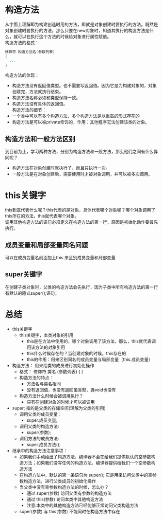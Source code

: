 # 构造方法
  从字面上理解即为构建创造时用的方法，即就是对象创建时要执行的方法。既然是对象创建时要执行的方法，那么只要在new对象时，知道其执行的构造方法是什么，就可以在执行这个方法的时候给对象进行属性赋值。  
  构造方法的格式：  
  ```java
  修饰符 构造方法名(参数列表)
  {
    ...
  }
  ```  
  构造方法的体现：  
  * 构造方法没有返回值类型。也不需要写返回值。因为它是为构建对象的，对象创建完，方法就执行结束。
  * 构造方法名称必须和类型保持一致。
  * 构造方法没有具体的返回值。  
  构造方法的细节：
  * 一个类中可以有多个构造方法，多个构造方法是以重载的形式存在的
  * 构造方法是可以被private修饰的，作用：其他程序无法创建该类的对象。  
## 构造方法和一般方法区别
  到目前为止，学习两种方法，分别为构造方法和一般方法，那么他们之间有什么异同呢？ 
  * 构造方法在对象创建时就执行了，而且只执行一次。 
  * 一般方法是在对象创建后，需要使用时才被对象调用，并可以被多次调用。  
# this关键字
  this到底代表什么呢？this代表的是对象，具体代表哪个对象呢？哪个对象调用了this所在的方法，this就代表哪个对象。  
  调用其他构造方法的语句必须定义在构造方法的第一行，原因是初始化动作要最先执行。  
## 成员变量和局部变量同名问题
  可以在成员变量名前面加上this.来区别成员变量和局部变量  
## super关键字
  在创建子类对象时，父类的构造方法会先执行，因为子类中所有构造方法的第一行有默认的隐式super();语句。  
# 总结
  * this关键字
    + this关键字，本类对象的引用
      - this是在方法中使用的，哪个对象调用了该方法，那么，this就代表调用该方法的对象引用
      - this什么时候存在的？当创建对象的时候，this存在的
      - this的作用：用来区别同名的成员变量与局部变量（this.成员变量）
  * 构造方法： 用来给类的成员进行初始化操作
    + 格式： 修饰符 类名 (参数列表) { }
    + 构造方法的特点：
      - 方法名与类名相同
      - 没有返回值，也没有返回值类型，连void也没有
    + 构造方法什么时候会被调用执行？
      - 只有在创建对象的时候才可以被调用 
  * super: 指的是父类的存储空间(理解为父类的引用)
    + 调用父类的成员变量：
      - super.成员变量;
    + 调用父类的构造方法:
      - super(参数);
    + 调用方法的成员方法:
      - super.成员方法();
  * 继承中的构造方法注意事项：
    + 如果我们手动给出了构造方法，编译器不会在给我们提供默认的空参数构造方法；如果我们没写任何的构造方法，编译器提供给我们一个空参数构造方法
    + 在构造方法中，默认的第一条语句为 super(); 它是用来访问父类中的空参数构造方法，进行父类成员的初始化操作
    + 当父类中没有空参数构造方法的时候，怎么办？
      - 通过 super(参数) 访问父类有参数的构造方法
      - 通过 this(参数) 访问本类中其他构造方法
      - 注意:本类中的其他构造方法已经能够正常访问父类构造方法
    + super(参数) 与 this(参数) 不能同时在构造方法中存在